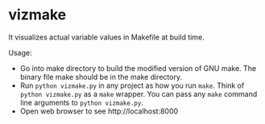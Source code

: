 vizmake
=======

It visualizes actual variable values in Makefile at build time.

Usage:
* Go into make directory to build the modified version of GNU make. The binary file make should be in the make directory.
* Run `python vizmake.py` in any project as how you run `make`. Think of `python vizmake.py` as a `make` wrapper. You can pass any `make` command line arguments to `python vizmake.py`.
* Open web browser to see http://localhost:8000
